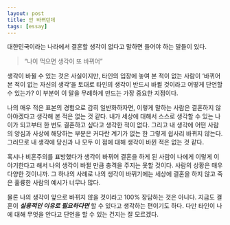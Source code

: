 ```yaml
---
layout: post
title: 안 바뀌던데
tags: [essay]
---
```


대한민국이라는 나라에서 결혼할 생각이 없다고 말하면 들어야 하는 말들이 있다.

> “나이 먹으면 생각이 또 바뀌어”

<!--more-->

생각이 바뀔 수 있는 것은 사실이지만, 타인의 입장에 놓여 본 적이 없는 사람이 ‘바뀌어 본 적이 없는 자신의 생각’을 토대로 타인의 생각이 반드시 바뀔 것이라고 어떻게 단언할 수 있는가? 이 부분이 이 말을 무례하게 만드는 가장 중요한 지점이다.

나의 매우 적은 표본의 경험으로 감히 일반화하자면, 이렇게 말하는 사람은 결혼하지 않아야겠다고 생각해 본 적은 없는 것 같다. 내가 세상에 대해서 스스로 생각할 수 있는 나이가 되고부터 한 번도 결혼하고 싶다고 생각한 적이 없다. 그리고 내 생각에 어떤 사람의 양심과 사상에 해당하는 부분은 커다란 계기가 없는 한 그렇게 쉽사리 바뀌지 않는다. 그러므로 내 생각에 당신과 나 모두 이 점에 대해 생각이 바뀐 적은 없는 것 같다.

혹시나 비혼주의를 표방했다가 생각이 바뀌어 결혼을 하게 된 사람이 나에게 이렇게 이야기한다고 해서 나의 생각이 바뀔 만큼 충격을 주지는 못할 것이다. 사람의 상황은 매우 다양한 것이니까. 그 하나의 사례로 나의 생각이 바뀌기에는 세상에 결혼을 하지 않고 죽은 훌륭한 사람의 예시가 너무나 많다.

물론 나의 생각이 앞으로 바뀌지 않을 것이라고 100% 장담하는 것은 아니다. 지금도 결혼이 ***실용적인 이유로 필요하다면*** 할 수 있다고 생각하는 편이기도 하다. 다만 타인이 나에 대해 무엇을 안다고 단언을 할 수 있는 건지는 잘 모르겠다.

